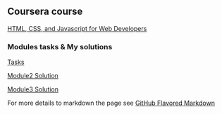 ## Coursera course 

[HTML, CSS, and Javascript for Web Developers](https://www.coursera.org/learn/html-css-javascript-for-web-developers)

### Modules tasks & My solutions

[Tasks](https://github.com/jhu-ep-coursera/fullstack-course4/tree/master/assignments)

[Module2 Solution](https://kotelevets.github.io/coursera-jhu-webdev/module2-solution)

[Module3 Solution](https://kotelevets.github.io/coursera-jhu-webdev/module3-solution/)



For more details to markdown the page see [GitHub Flavored Markdown](https://guides.github.com/features/mastering-markdown/)
